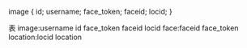 image {
    id;
    username;
    face_token;
    faceid;
    locid;
}

表
image:username id face_token faceid locid
face:faceid face_token
location:locid location

